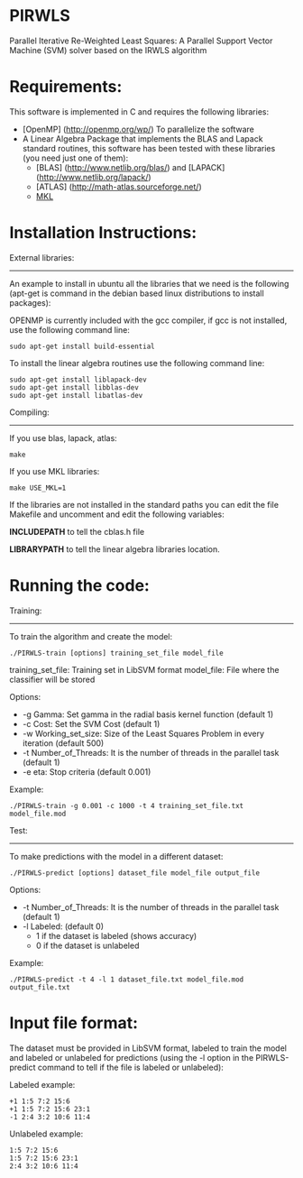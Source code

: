 # PIRWLS

Parallel Iterative Re-Weighted Least Squares: A Parallel Support Vector Machine (SVM) solver based on the IRWLS algorithm

Requirements:
=============

This software is implemented in C and requires the following libraries:

 - [OpenMP] (http://openmp.org/wp/) To parallelize the software
 - A Linear Algebra Package that implements the BLAS and Lapack standard routines, this software has been tested with these libraries (you need just one of them):
     - [BLAS] (http://www.netlib.org/blas/) and [LAPACK] (http://www.netlib.org/lapack/)
     - [ATLAS] (http://math-atlas.sourceforge.net/)
     - [MKL](https://software.intel.com/en-us/intel-mkl)


Installation Instructions:
=========

External libraries:
________________

An example to install in ubuntu all the libraries that we need is the following (apt-get is command in the debian based linux distributions to install packages):

OPENMP is currently included with the gcc compiler, if gcc is not installed, use the following command line:

    sudo apt-get install build-essential


To install the linear algebra routines use the following command line:

    sudo apt-get install liblapack-dev
    sudo apt-get install libblas-dev
    sudo apt-get install libatlas-dev

Compiling:
__________

If you use blas, lapack, atlas:

    make

If you use MKL libraries:

    make USE_MKL=1


If the libraries are not installed in the standard paths you can edit the file Makefile and uncomment and edit the following variables:

 **INCLUDEPATH** to tell the cblas.h file
 
 **LIBRARYPATH** to tell the linear algebra libraries location.


Running the code:
=================

Training:
________

To train the algorithm and create the model:

    ./PIRWLS-train [options] training_set_file model_file

training_set_file: Training set in LibSVM format
model_file: File where the classifier will be stored

Options:
* -g Gamma: Set gamma in the radial basis kernel function (default 1)
* -c Cost: Set the SVM Cost (default 1)
* -w Working_set_size: Size of the Least Squares Problem in every iteration (default 500)
* -t Number_of_Threads: It is the number of threads in the parallel task (default 1)
* -e eta: Stop criteria (default 0.001)

Example:

    ./PIRWLS-train -g 0.001 -c 1000 -t 4 training_set_file.txt model_file.mod



Test:
_____

To make predictions with the model in a different dataset:

    ./PIRWLS-predict [options] dataset_file model_file output_file

Options:
* -t Number_of_Threads: It is the number of threads in the parallel task (default 1)
* -l Labeled:  (default 0)
    * 1 if the dataset is labeled (shows accuracy)
    * 0 if the dataset is unlabeled

Example:

    ./PIRWLS-predict -t 4 -l 1 dataset_file.txt model_file.mod output_file.txt

Input file format:
=================

The dataset must be provided in LibSVM format, labeled to train the model and labeled or unlabeled for predictions (using the -l option in the PIRWLS-predict command to tell if the file is labeled or unlabeled):


Labeled example:

~~~~
+1 1:5 7:2 15:6
+1 1:5 7:2 15:6 23:1
-1 2:4 3:2 10:6 11:4
~~~~

Unlabeled example:

~~~~
1:5 7:2 15:6
1:5 7:2 15:6 23:1
2:4 3:2 10:6 11:4
~~~~


